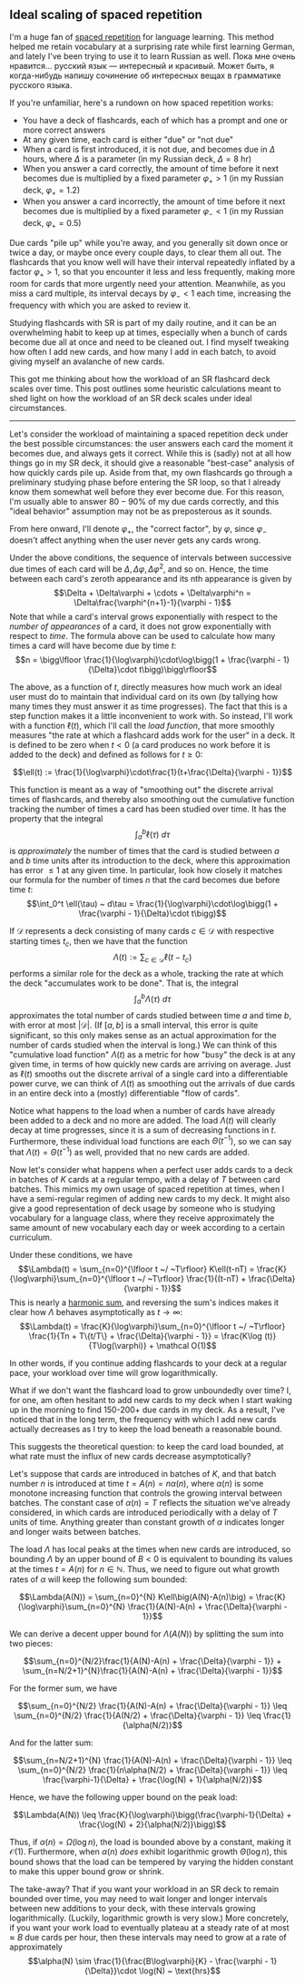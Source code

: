 ## Ideal scaling of spaced repetition

I'm a huge fan of [spaced repetition](/link/1) for language learning. This method helped me retain vocabulary at a surprising rate while first learning German, and lately I've been trying to use it to learn Russian as well. Пока мне очень нравится... русский язык — интересный и красивый. Может быть, я когда-нибудь напишу сочинение об интересных вещах в грамматике русского языка.

If you're unfamiliar, here's a rundown on how spaced repetition works:

- You have a deck of flashcards, each of which has a prompt and one or more correct answers
- At any given time, each card is either "due" or "not due"
- When a card is first introduced, it is not due, and becomes due in $\Delta$ hours, where $\Delta$ is a parameter (in my Russian deck, $\Delta = 8\text{ hr}$)
- When you answer a card correctly, the amount of time before it next becomes due is multiplied by a fixed parameter $\varphi_+ > 1$ (in my Russian deck, $\varphi_+ = 1.2$)
- When you answer a card incorrectly, the amount of time before it next becomes due is multiplied by a fixed parameter $\varphi_- < 1$ (in my Russian deck, $\varphi_+ = 0.5$)

Due cards "pile up" while you're away, and you generally sit down once or twice a day, or maybe once every couple days, to clear them all out. The flashcards that you know well will have their interval repeatedly inflated by a factor $\varphi_+ > 1$, so that you encounter it less and less frequently, making more room for cards that more urgently need your attention. Meanwhile, as you miss a card multiple, its interval decays by $\varphi_- < 1$ each time, increasing the frequency with which you are asked to review it.

Studying flashcards with SR is part of my daily routine, and it can be an overwhelming habit to keep up at times, especially when a bunch of cards become due all at once and need to be cleaned out. I find myself tweaking how often I add new cards, and how many I add in each batch, to avoid giving myself an avalanche of new cards.

This got me thinking about how the workload of an SR flashcard deck scales over time. This post outlines some heuristic calculations meant to shed light on how the workload of an SR deck scales under ideal circumstances.

<hr>

Let's consider the workload of maintaining a spaced repetition deck under the best possible circumstances: the user answers each card the moment it becomes due, and always gets it correct. While this is (sadly) not at all how things go in my SR deck, it should give a reasonable "best-case" analysis of how quickly cards pile up. Aside from that, my own flashcards go through a preliminary studying phase before entering the SR loop, so that I already know them somewhat well before they ever become due. For this reason, I'm usually able to answer $80-90\%$ of my due cards correctly, and this "ideal behavior" assumption may not be as preposterous as it sounds.

From here onward, I'll denote $\varphi_+$, the "correct factor", by $\varphi$, since $\varphi_-$ doesn't affect anything when the user never gets any cards wrong.

Under the above conditions, the sequence of intervals between successive due times of each card will be $\Delta, \Delta\varphi, \Delta\varphi^2,$ and so on. Hence, the time between each card's zeroth appearance and its nth appearance is given by $$\Delta + \Delta\varphi + \cdots + \Delta\varphi^n = \Delta\frac{\varphi^{n+1}-1}{\varphi - 1}$$ Note that while a card's interval grows exponentially with respect to the *number of appearances* of a card, it does not grow exponentially with respect to *time*. The formula above can be used to calculate how many times a card will have become due by time $t$: $$n = \bigg\lfloor \frac{1}{\log\varphi}\cdot\log\bigg(1 + \frac{\varphi - 1}{\Delta}\cdot t\bigg)\bigg\rfloor$$

The above, as a function of $t$, directly measures how much work an ideal user must do to maintain that individual card on its own (by tallying how many times they must answer it as time progresses). The fact that this is a step function makes it a little inconvenient to work with. So instead, I'll work with a function $\ell(t)$, which I'll call the *load function*, that more smoothly measures "the rate at which a flashcard adds work for the user" in a deck. It is defined to be zero when $t < 0$ (a card produces no work before it is added to the deck) and defined as follows for $t\geq 0$:

 $$\ell(t) := \frac{1}{\log\varphi}\cdot\frac{1}{t+\frac{\Delta}{\varphi - 1}}$$

This function is meant as a way of "smoothing out" the discrete arrival times of flashcards, and thereby also smoothing out the cumulative function tracking the number of times a card has been studied over time. It has the property that the integral $$\int_a^b \ell(\tau) ~ d\tau$$ is *approximately* the number of times that the card is studied between $a$ and $b$ time units after its introduction to the deck, where this approximation has error $\leq 1$ at any given time. In particular, look how closely it matches our formula for the number of times $n$ that the card becomes due before time $t$: $$\int_0^t \ell(\tau) ~ d\tau = \frac{1}{\log\varphi}\cdot\log\bigg(1 + \frac{\varphi - 1}{\Delta}\cdot t\bigg)$$


If $\mathcal D$ represents a deck consisting of many cards $c\in\mathcal D$ with respective starting times $t_c$, then we have that the function $$\Lambda(t) := \sum_{c\in\mathcal D} \ell(t - t_c)$$ performs a similar role for the deck as a whole, tracking the rate at which the deck "accumulates work to be done". That is, the integral $$\int_a^b \Lambda(\tau) ~ d\tau$$ approximates the total number of cards studied between time $a$ and time $b$, with error at most $|\mathcal D|$. (If $[a,b]$ is a small interval, this error is quite significant, so this only makes sense as an actual approximation for the number of cards studied when the interval is long.) We can think of this "cumulative load function" $\Lambda(t)$ as a metric for how "busy" the deck is at any given time, in terms of how quickly new cards are arriving on average. Just as $\ell(t)$ smooths out the discrete arrival of a single card into a differentiable power curve, we can think of $\Lambda(t)$ as smoothing out the arrivals of due cards in an entire deck into a (mostly) differentiable "flow of cards".

Notice what happens to the load when a number of cards have already been added to a deck and no more are added. The load $\Lambda(t)$ will clearly decay at time progresses, since it is a sum of decreasing functions in $t$. Furthermore, these individual load functions are each $\Theta(t^{-1})$, so we can say that $\Lambda(t) = \Theta(t^{-1})$ as well, provided that no new cards are added.

Now let's consider what happens when a perfect user adds cards to a deck in batches of $K$ cards at a regular tempo, with a delay of $T$ between card batches. This mimics my own usage of spaced repetition at times, when I have a semi-regular regimen of adding new cards to my deck. It might also give a good representation of deck usage by someone who is studying vocabulary for a language class, where they receive approximately the same amount of new vocabulary each day or week according to a certain curriculum.

Under these conditions, we have $$\Lambda(t) = \sum_{n=0}^{\lfloor t ~/ ~T\rfloor} K\ell(t-nT) = \frac{K}{\log\varphi}\sum_{n=0}^{\lfloor t ~/ ~T\rfloor} \frac{1}{(t-nT) + \frac{\Delta}{\varphi - 1}}$$ This is nearly a [harmonic sum](/link/2), and reversing the sum's indices makes it clear how $\Lambda$ behaves asymptotically as $t\to\infty$: $$\Lambda(t) = \frac{K}{\log\varphi}\sum_{n=0}^{\lfloor t ~/ ~T\rfloor} \frac{1}{Tn + T\{t/T\} + \frac{\Delta}{\varphi - 1}} = \frac{K\log (t)}{T\log(\varphi)} + \mathcal O(1)$$

In other words, if you continue adding flashcards to your deck at a regular pace, your workload over time will grow logarithmically.

What if we don't want the flashcard load to grow unboundedly over time? I, for one, am often hesitant to add new cards to my deck when I start waking up in the morning to find 150-200+ due cards in my deck. As a result, I've noticed that in the long term, the frequency with which I add new cards actually decreases as I try to keep the load beneath a reasonable bound.

This suggests the theoretical question: to keep the card load bounded, at what rate must the influx of new cards decrease asymptotically?

Let's suppose that cards are introduced in batches of $K$, and that batch number $n$ is introduced at time $t= A(n) = n\alpha(n)$, where $\alpha(n)$ is some monotone increasing function that controls the growing interval between batches. The constant case of $\alpha(n) = T$ reflects the situation we've already considered, in which cards are introduced periodically with a delay of $T$ units of time. Anything greater than constant growth of $\alpha$ indicates longer and longer waits between batches.

The load $\Lambda$ has local peaks at the times when new cards are introduced, so bounding $\Lambda$ by an upper bound of $B< 0$ is equivalent to bounding its values at the times $t = A(n)$ for $n\in \mathbb N$. Thus, we need to figure out what growth rates of $\alpha$ will keep the following sum bounded: 

$$\Lambda(A(N)) = \sum_{n=0}^{N} K\ell\big(A(N)-A(n)\big) = \frac{K}{\log\varphi}\sum_{n=0}^{N} \frac{1}{A(N)-A(n) + \frac{\Delta}{\varphi - 1}}$$

We can derive a decent upper bound for $\Lambda(A(N))$ by splitting the sum into two pieces: 

$$\sum_{n=0}^{N/2}\frac{1}{A(N)-A(n) + \frac{\Delta}{\varphi - 1}} + \sum_{n=N/2+1}^{N}\frac{1}{A(N)-A(n) + \frac{\Delta}{\varphi - 1}}$$

For the former sum, we have

$$\sum_{n=0}^{N/2} \frac{1}{A(N)-A(n) + \frac{\Delta}{\varphi - 1}} \leq \sum_{n=0}^{N/2} \frac{1}{A(N/2) + \frac{\Delta}{\varphi - 1}} \leq \frac{1}{\alpha(N/2)}$$

And for the latter sum:

$$\sum_{n=N/2+1}^{N} \frac{1}{A(N)-A(n) + \frac{\Delta}{\varphi - 1}} \leq \sum_{n=0}^{N/2} \frac{1}{n\alpha(N/2) + \frac{\Delta}{\varphi - 1}} \leq \frac{\varphi-1}{\Delta} + \frac{\log(N) + 1}{\alpha(N/2)}$$

Hence, we have the following upper bound on the peak load:

$$\Lambda(A(N)) \leq \frac{K}{\log\varphi}\bigg(\frac{\varphi-1}{\Delta} + \frac{\log(N) + 2}{\alpha(N/2)}\bigg)$$

Thus, if $\alpha(n) = \Omega(\log n)$, the load is bounded above by a constant, making it $\mathcal O(1)$. Furthermore, when $\alpha(n)$ *does* exhibit  logarithmic growth $\Theta(\log n)$, this bound shows that the load can be tempered by varying the hidden constant to make this upper bound grow or shrink.

The take-away? That if you want your workload in an SR deck to remain bounded over time, you may need to wait longer and longer intervals between new additions to your deck, with these intervals growing logarithmically. (Luckily, logarithmic growth is very slow.) More concretely, if you want your work load to eventually plateau at a steady rate of at most $\approx B$ due cards per hour, then these intervals may need to grow at a rate of approximately $$\alpha(N) \sim \frac{1}{\frac{B\log\varphi}{K} - \frac{\varphi - 1}{\Delta}}\cdot \log(N) ~ \text{hrs}$$
